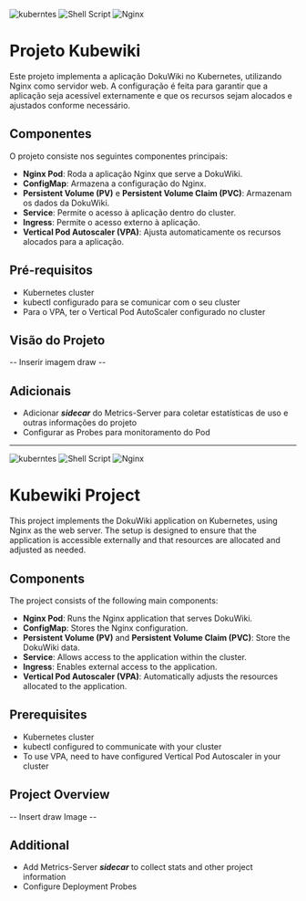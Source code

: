 ![kuberntes](https://img.shields.io/badge/kubernetes-326ce5.svg?&style=for-the-badge&logo=kubernetes&logoColor=white) ![Shell Script](https://img.shields.io/badge/shell_script-%23121011.svg?style=for-the-badge&logo=gnu-bash&logoColor=white) ![Nginx](https://img.shields.io/badge/nginx-%23009639.svg?style=for-the-badge&logo=nginx&logoColor=white)
# Projeto Kubewiki

Este projeto implementa a aplicação DokuWiki no Kubernetes, utilizando Nginx como servidor web. A configuração é feita para garantir que a aplicação seja acessível externamente e que os recursos sejam alocados e ajustados conforme necessário.

## Componentes

O projeto consiste nos seguintes componentes principais:

- **Nginx Pod**: Roda a aplicação Nginx que serve a DokuWiki.
- **ConfigMap**: Armazena a configuração do Nginx.
- **Persistent Volume (PV)** e **Persistent Volume Claim (PVC)**: Armazenam os dados da DokuWiki.
- **Service**: Permite o acesso à aplicação dentro do cluster.
- **Ingress**: Permite o acesso externo à aplicação.
- **Vertical Pod Autoscaler (VPA)**: Ajusta automaticamente os recursos alocados para a aplicação.

## Pré-requisitos

- Kubernetes cluster
- kubectl configurado para se comunicar com o seu cluster
- Para o VPA, ter o Vertical Pod AutoScaler configurado no cluster

## Visão do Projeto
-- Inserir imagem draw --

## Adicionais
- Adicionar ___sidecar___ do Metrics-Server para coletar estatísticas de uso e outras informações do projeto
- Configurar as Probes para monitoramento do Pod
---
![kuberntes](https://img.shields.io/badge/kubernetes-326ce5.svg?&style=for-the-badge&logo=kubernetes&logoColor=white) ![Shell Script](https://img.shields.io/badge/shell_script-%23121011.svg?style=for-the-badge&logo=gnu-bash&logoColor=white) ![Nginx](https://img.shields.io/badge/nginx-%23009639.svg?style=for-the-badge&logo=nginx&logoColor=white)
# Kubewiki Project

This project implements the DokuWiki application on Kubernetes, using Nginx as the web server. The setup is designed to ensure that the application is accessible externally and that resources are allocated and adjusted as needed.

## Components

The project consists of the following main components:

- **Nginx Pod**: Runs the Nginx application that serves DokuWiki.
- **ConfigMap**: Stores the Nginx configuration.
- **Persistent Volume (PV)** and **Persistent Volume Claim (PVC)**: Store the DokuWiki data.
- **Service**: Allows access to the application within the cluster.
- **Ingress**: Enables external access to the application.
- **Vertical Pod Autoscaler (VPA)**: Automatically adjusts the resources allocated to the application.

## Prerequisites

- Kubernetes cluster
- kubectl configured to communicate with your cluster
- To use VPA, need to have configured Vertical Pod Autoscaler in your cluster

## Project Overview
-- Insert draw Image --

## Additional
- Add Metrics-Server ___sidecar___ to collect stats and other project information
- Configure Deployment Probes
